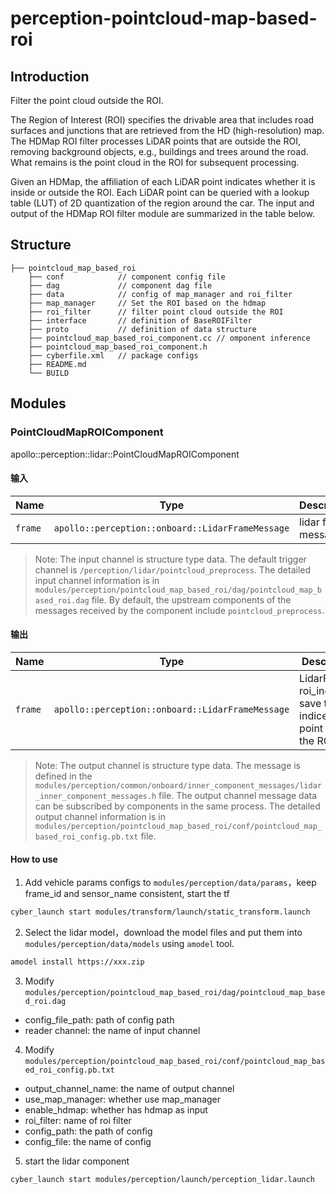 # perception-pointcloud-map-based-roi

## Introduction

Filter the point cloud outside the ROI.

The Region of Interest (ROI) specifies the drivable area that includes road surfaces and junctions that are retrieved
from the HD (high-resolution) map. The HDMap ROI filter processes LiDAR points that are outside the ROI, removing
background objects, e.g., buildings and trees around the road. What remains is the point cloud in the ROI for subsequent
processing.

Given an HDMap, the affiliation of each LiDAR point indicates whether it is inside or outside the ROI. Each LiDAR point
can be queried with a lookup table (LUT) of 2D quantization of the region around the car. The input and output of the
HDMap ROI filter module are summarized in the table below.

## Structure

```
├── pointcloud_map_based_roi
    ├── conf            // component config file
    ├── dag             // component dag file
    ├── data            // config of map_manager and roi_filter
    ├── map_manager     // Set the ROI based on the hdmap
    ├── roi_filter      // filter point cloud outside the ROI
    ├── interface       // definition of BaseROIFilter
    ├── proto           // definition of data structure
    ├── pointcloud_map_based_roi_component.cc // omponent inference
    ├── pointcloud_map_based_roi_component.h
    ├── cyberfile.xml   // package configs
    ├── README.md
    └── BUILD
```

## Modules

### PointCloudMapROIComponent

apollo::perception::lidar::PointCloudMapROIComponent

#### 输入

| Name    | Type                                             | Description         | Input channal |
| ------- | ------------------------------------------------ | ------------------- | ------------- |
| `frame` | `apollo::perception::onboard::LidarFrameMessage` | lidar frame message | /perception/lidar/pointcloud_preprocess |

>Note: The input channel is structure type data. The default trigger channel is `/perception/lidar/pointcloud_preprocess`. The detailed input channel information is in `modules/perception/pointcloud_map_based_roi/dag/pointcloud_map_based_roi.dag` file. By default, the upstream components of the messages received by the component include `pointcloud_preprocess`.

#### 输出

| Name    | Type                                             | Description                                                        | Output channal |
| ------- | ------------------------------------------------ | ------------------------------------------------------------------ | -------------- |
| `frame` | `apollo::perception::onboard::LidarFrameMessage` | LidarFrame's roi_indices: save the indices of point inside the ROI | /perception/lidar/pointcloud_map_based_roi |

>Note: The output channel is structure type data. The message is defined in the `modules/perception/common/onboard/inner_component_messages/lidar_inner_component_messages.h` file. The output channel message data can be subscribed by components in the same process. The detailed output channel information is in `modules/perception/pointcloud_map_based_roi/conf/pointcloud_map_based_roi_config.pb.txt` file.

#### How to use

1. Add vehicle params configs to `modules/perception/data/params`，keep frame_id and sensor_name consistent, start the
   tf

```bash
cyber_launch start modules/transform/launch/static_transform.launch
```

2. Select the lidar model，download the model files and put them into `modules/perception/data/models` using `amodel`
   tool.

```bash
amodel install https://xxx.zip
```

3. Modify `modules/perception/pointcloud_map_based_roi/dag/pointcloud_map_based_roi.dag`

- config_file_path: path of config path
- reader channel: the name of input channel

4. Modify `modules/perception/pointcloud_map_based_roi/conf/pointcloud_map_based_roi_config.pb.txt`

- output_channel_name: the name of output channel
- use_map_manager: whether use map_manager
- enable_hdmap: whether has hdmap as input
- roi_filter: name of roi filter
- config_path: the path of config
- config_file: the name of config

5. start the lidar component

```bash
cyber_launch start modules/perception/launch/perception_lidar.launch
```
